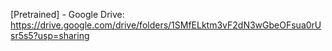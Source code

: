 [Pretrained] - Google Drive: https://drive.google.com/drive/folders/1SMfELktm3vF2dN3wGbeOFsua0rUsr5s5?usp=sharing 
